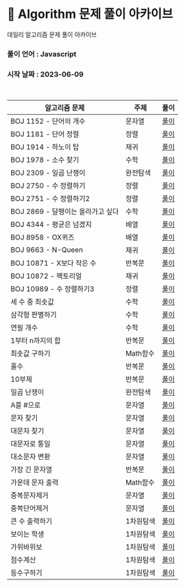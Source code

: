 # 🎲 Algorithm 문제 풀이 아카이브

데일리 알고리즘 문제 풀이 아카이브

### 풀이 언어 : Javascript

### 시작 날짜 : 2023-06-09

<br>

| 알고리즘 문제                     | 주제      | 풀이                                                                                                                       |
| --------------------------------- | --------- | -------------------------------------------------------------------------------------------------------------------------- |
| BOJ 1152 - 단어의 개수            | 문자열    | [풀이](https://velog.io/@ongsim123/Algorithm-%EB%B0%B1%EC%A4%80-1154-javaScript)                                           |
| BOJ 1181 - 단어 정렬              | 정렬      | [풀이](https://velog.io/@ongsim123/Algorithm-%EB%B0%B1%EC%A4%80-1181-javaScript)                                           |
| BOJ 1914 - 하노이 탑              | 재귀      | [풀이](https://velog.io/@ongsim123/Algorithm-%EB%B0%B1%EC%A4%80-1914-javaScript)                                           |
| BOJ 1978 - 소수 찾기              | 수학      | [풀이](https://velog.io/@ongsim123/Algorithm-%EB%B0%B1%EC%A4%80-1978-javaScript)                                           |
| BOJ 2309 - 일곱 난쟁이            | 완전탐색  | [풀이](https://velog.io/@ongsim123/Algorithm-%EB%B0%B1%EC%A4%80-1181-javaScript-1g3ryv2c)                                  |
| BOJ 2750 - 수 정렬하기            | 정렬      | [풀이](https://velog.io/@ongsim123/Algorithm-%EB%B0%B1%EC%A4%80-2750-javaScript)                                           |
| BOJ 2751 - 수 정렬하기2           | 정렬      | [풀이](https://velog.io/@ongsim123/Algorithm-%EB%B0%B1%EC%A4%80-2751-javaScript)                                           |
| BOJ 2869 - 달팽이는 올라가고 싶다 | 수학      | [풀이](https://velog.io/@ongsim123/Algorithm-%EB%B0%B1%EC%A4%80-2869-javaScript)                                           |
| BOJ 4344 - 평균은 넘겠지          | 배열      | [풀이](https://velog.io/@ongsim123/Algorithm-%EB%B0%B1%EC%A4%80-4344-javaScript)                                           |
| BOJ 8958 - OX퀴즈                 | 배열      | [풀이](https://velog.io/@ongsim123/Algorithm-%EB%B0%B1%EC%A4%80-8958-javaScript)                                           |
| BOJ 9663 - N-Queen                | 재귀      | [풀이](https://velog.io/@ongsim123/Algorithm-%EB%B0%B1%EC%A4%80-9663-javaScript)                                           |
| BOJ 10871 - X보다 작은 수         | 반복문    | [풀이](https://velog.io/@ongsim123/Algorithm-%EB%B0%B1%EC%A4%8010871-javaScript)                                           |
| BOJ 10872 - 팩토리얼              | 재귀      | [풀이](https://velog.io/@ongsim123/Algorithm-%EB%B0%B1%EC%A4%80-10872-javaScript)                                          |
| BOJ 10989 - 수 정렬하기3          | 정렬      | [풀이](https://velog.io/@ongsim123/Algorithm-%EB%B0%B1%EC%A4%80-10989-javaScript)                                          |
| 세 수 중 최솟값                   | 수학      | [풀이](https://velog.io/@ongsim123/Algorithm-%EC%84%B8-%EC%88%98-%EC%A4%91-%EC%B5%9C%EC%86%9F%EA%B0%92-javaScript)         |
| 삼각형 판별하기                   | 수학      | [풀이](https://velog.io/@ongsim123/Algorithm-%EC%82%BC%EA%B0%81%ED%98%95-%ED%8C%90%EB%B3%84%ED%95%98%EA%B8%B0-javaScript)  |
| 연필 개수                         | 수학      | [풀이](https://velog.io/@ongsim123/Algorithm-%EC%97%B0%ED%95%84-%EA%B0%9C%EC%88%98-javaScript)                             |
| 1부터 n까지의 합                  | 반복문    | [풀이](https://velog.io/@ongsim123/Algorithm-1%EB%B6%80%ED%84%B0-n%EA%B9%8C%EC%A7%80%EC%9D%98-%ED%95%A9-javaScript)        |
| 최솟값 구하기                     | Math함수  | [풀이](https://velog.io/@ongsim123/Algorithm-%EC%B5%9C%EC%86%9F%EA%B0%92-%EA%B5%AC%ED%95%98%EA%B8%B0-javaScript)           |
| 홀수                              | 반복문    | [풀이](https://velog.io/@ongsim123/Algorithm-%ED%99%80%EC%88%98-javaScript)                                                |
| 10부제                            | 반복문    | [풀이](https://velog.io/@ongsim123/Algorithm-10%EB%B6%80%EC%A0%9C-javaScript)                                              |
| 일곱 난쟁이                       | 완전탐색  | [풀이](https://velog.io/@ongsim123/Algorithm-%EC%9D%BC%EA%B3%B1-%EB%82%9C%EC%9F%81%EC%9D%B4-javaScript)                    |
| A를 #으로                         | 문자열    | [풀이](https://velog.io/@ongsim123/Algorithm-A%EB%A5%BC-%EC%9C%BC%EB%A1%9C-javaScript)                                     |
| 문자 찾기                         | 문자열    | [풀이](https://velog.io/@ongsim123/Algorithm-%EB%AC%B8%EC%9E%90-%EC%B0%BE%EA%B8%B0-javaScript)                             |
| 대문자 찾기                       | 문자열    | [풀이](https://velog.io/@ongsim123/Algorithm-%EB%8C%80%EB%AC%B8%EC%9E%90-%EC%B0%BE%EA%B8%B0-javaScript)                    |
| 대문자로 통일                     | 문자열    | [풀이](https://velog.io/@ongsim123/Algorithm-%EB%8C%80%EB%AC%B8%EC%9E%90%EB%A1%9C-%ED%86%B5%EC%9D%BC-javaScript)           |
| 대소문자 변환                     | 문자열    | [풀이](https://velog.io/@ongsim123/Algorithm-%EB%8C%80%EC%86%8C%EB%AC%B8%EC%9E%90-%EB%B3%80%ED%99%98-javaScript)           |
| 가장 긴 문자열                    | 반복문    | [풀이](https://velog.io/@ongsim123/Algorithm-%EA%B0%80%EC%9E%A5-%EA%B8%B4-%EB%AC%B8%EC%9E%90%EC%97%B4-javaScript)          |
| 가운데 문자 출력                  | Math함수  | [풀이](https://velog.io/@ongsim123/Algorithm-%EA%B0%80%EC%9A%B4%EB%8D%B0-%EB%AC%B8%EC%9E%90-%EC%B6%9C%EB%A0%A5-javaScript) |
| 중복문자제거                      | 문자열    | [풀이](https://velog.io/@ongsim123/Algorithm-%EC%A4%91%EB%B3%B5%EB%AC%B8%EC%9E%90%EC%A0%9C%EA%B1%B0-javaScript)            |
| 중복단어제거                      | 문자열    | [풀이](https://velog.io/@ongsim123/Algorithm-%EC%A4%91%EB%B3%B5%EB%8B%A8%EC%96%B4%EC%A0%9C%EA%B1%B0-javaScript)            |
| 큰 수 출력하기                    | 1차원탐색 | [풀이](https://velog.io/@ongsim123/Algorithm-%ED%81%B0-%EC%88%98-%EC%B6%9C%EB%A0%A5%ED%95%98%EA%B8%B0-javaScript)          |
| 보이는 학생                       | 1차원탐색 | [풀이](https://velog.io/@ongsim123/Algorithm-%EB%B3%B4%EC%9D%B4%EB%8A%94-%ED%95%99%EC%83%9D-javaScript)                    |
| 가위바위보                        | 1차원탐색 | [풀이](https://velog.io/@ongsim123/Algorithm-%EA%B0%80%EC%9C%84%EB%B0%94%EC%9C%84%EB%B3%B4-javaScript)                     |
| 점수계산                          | 1차원탐색 | [풀이](https://velog.io/@ongsim123/Algorithm-%EC%A0%90%EC%88%98%EA%B3%84%EC%82%B0-javaScript)                              |
| 등수구하기                        | 1차원탐색 | [풀이](https://velog.io/@ongsim123/Algorithm-%EB%93%B1%EC%88%98%EA%B5%AC%ED%95%98%EA%B8%B0-javaScript)                     |
